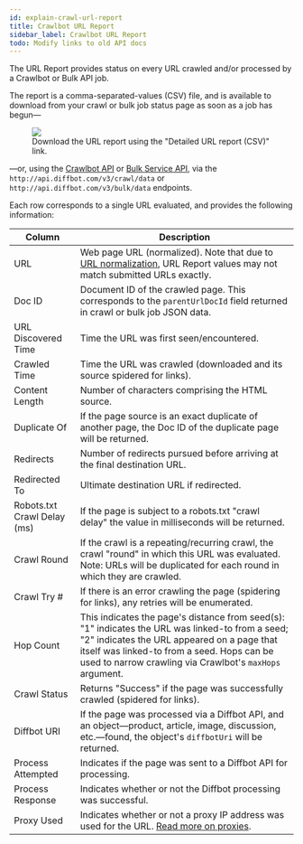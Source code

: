 ```yaml
---
id: explain-crawl-url-report
title: Crawlbot URL Report
sidebar_label: Crawlbot URL Report
todo: Modify links to old API docs
---
```


<div id="docBody"><p>The URL Report provides status on every URL crawled and/or processed by a Crawlbot or Bulk API job.</p><p>The report is a comma-separated-values (CSV) file, and is available to download from your crawl or bulk job status page as soon as a job has begun—</p><figure><div><img src="/docs/img/url_report_0.png"></div><figcaption>Download the URL report using the "Detailed URL report (CSV)" link.</figcaption></figure><p>—or, using the <a href="api-crawlbot-api">Crawlbot API</a> or <a href="api-bulk">Bulk Service API</a>, via the <code>http://api.diffbot.com/v3/crawl/data</code> or <code>http://api.diffbot.com/v3/bulk/data</code> endpoints.</p><p>Each row corresponds to a single URL evaluated, and provides the following information:</p><table class="controls table table-bordered urls"><thead><tr><th>Column</th><th>Description</th></tr></thead><tr><td>URL</td><td>Web page URL (normalized). Note that due to <a href="https://en.wikipedia.org/wiki/URL_normalization">URL normalization</a>, URL Report values may not match submitted URLs exactly.</td></tr><tr><td>Doc ID</td><td>Document ID of the crawled page. This corresponds to the <code>parentUrlDocId</code> field returned in crawl or bulk job JSON data.</td></tr><tr><td>URL Discovered Time</td><td>Time the URL was first seen/encountered.</td></tr><tr><td>Crawled Time</td><td>Time the URL was crawled (downloaded and its source spidered for links).</td></tr><tr><td>Content Length</td><td>Number of characters comprising the HTML source.</td></tr><tr><td>Duplicate Of</td><td>If the page source is an exact duplicate of another page, the Doc ID of the duplicate page will be returned.</td></tr><tr><td>Redirects</td><td>Number of redirects pursued before arriving at the final destination URL.</td></tr><tr><td>Redirected To</td><td>Ultimate destination URL if redirected.</td></tr><tr><td>Robots.txt Crawl Delay (ms)</td><td>If the page is subject to a robots.txt "crawl delay" the value in milliseconds will be returned.</td></tr><tr><td>Crawl Round</td><td>If the crawl is a repeating/recurring crawl, the crawl "round" in which this URL was evaluated. Note: URLs will be duplicated for each round in which they are crawled.</td></tr><tr><td>Crawl Try #</td><td>If there is an error crawling the page (spidering for links), any retries will be enumerated.</td></tr><tr><td>Hop Count</td><td>This indicates the page's distance from seed(s): "1" indicates the URL was linked-to from a seed; "2" indicates the URL appeared on a page that itself was linked-to from a seed. Hops can be used to narrow crawling via Crawlbot's <code>maxHops</code> argument.</td></tr><tr><td>Crawl Status</td><td>Returns "Success" if the page was successfully crawled (spidered for links).</td></tr><tr><td>Diffbot URI</td><td>If the page was processed via a Diffbot API, and an object—product, article, image, discussion, etc.—found, the object's <code>diffbotUri</code> will be returned.</td></tr><tr><td>Process Attempted</td><td>Indicates if the page was sent to a Diffbot API for processing.</td></tr><tr><td>Process Response</td><td>Indicates whether or not the Diffbot processing was successful.</td></tr><tr><td>Proxy Used</td><td>Indicates whether or not a proxy IP address was used for the URL. <a href="explain-using-different-proxies">Read more on proxies</a>.</td></tr></table></div>